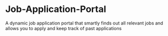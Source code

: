 # Job-Application-Portal
 A dynamic job application portal that smartly finds out all relevant jobs and allows you to apply and keep track of past applications
